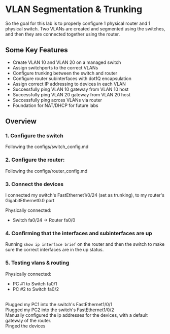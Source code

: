 # VLAN Segmentation & Trunking
So the goal for this lab is to properly configure 1 physical router and 1 physical switch. Two VLANs are created and segmented using the switches, and then they are connected together using the router.

## Some Key Features
* Create VLAN 10 and VLAN 20 on a managed switch
* Assign switchports to the correct VLANs
* Configure trunking between the switch and router
* Configure router subinterfaces with dot1Q encapsulation
* Assign correct IP addressing to devices in each VLAN
* Successfully ping VLAN 10 gateway from VLAN 10 host
* Successfully ping VLAN 20 gateway from VLAN 20 host
* Successfully ping across VLANs via router
* Foundation for NAT/DHCP for future labs

## Overview
### 1. Configure the switch
Following the configs/switch_config.md


### 2. Configure the router:
Following the configs/router_config.md


### 3. Connect the devices
I connected my switch's FastEthernet1/0/24 (set as trunking), to my router's GigabitEthernet0.0 port

Physically connected:
- Switch fa0/24 → Router fa0/0


### 4. Confirming that the interfaces and subinterfaces are up
Running
    ```show ip interface brief```
        on the router and then the switch to make sure the correct interfaces are in the up status.

### 5. Testing vlans & routing

Physically connected:
- PC #1 to Switch fa0/1
- PC #2 to Switch fa0/2

<br>Plugged my PC1 into the switch's FastEthernet1/0/1
<br>Plugged my PC2 into the switch's FastEthernet1/0/2
<br>Manually configured the ip addresses for the devices, with a default gateway of the router.
<br>Pinged the devices